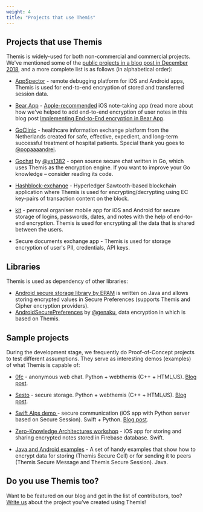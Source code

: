 ```yaml
---
weight: 4
title: "Projects that use Themis"
---
```


## Projects that use Themis

Themis is widely-used for both non-commercial and commercial projects. We've mentioned some of the [public projects in a blog post in December 2018](https://www.cossacklabs.com/blog/themis-contributors-and-projects-2018.html), and a more complete list is as follows (in alphabetical order):        

* [AppSpector](https://appspector.com/) - remote debugging platform for iOS and Android apps, Themis is used for end-to-end encryption of stored and transferred session data.

* [Bear App](https://bear.app/) - [Apple-recommended](https://www.apple.com/ios/app-store/principles-practices/) iOS note-taking app (read more about how we've helped to add end-to-end encryption of user notes in this blog post [Implementing End-to-End encryption in Bear App](https://www.cossacklabs.com/blog/end-to-end-encryption-in-bear-app.html).

* [GoClinic](https://goclinic.io/) - healthcare information exchange platform from the Netherlands created for safe, effective, expedient, and long-term successful treatment of hospital patients. Special thank you goes to [@popaaaandrei](https://github.com/popaaaandrei).      

* [Gochat](https://github.com/ys1382/gochat) by [@ys1382](https://github.com/ys1382/) - open source secure chat written in Go, which uses Themis as the encryption engine. If you want to improve your Go knowledge – consider reading its code.    

* [Hashblock-exchange](https://github.com/hashblock/hashblock-exchange) - Hyperledger Sawtooth-based blockchain application where Themis is used for encrypting/decrypting using EC key-pairs of transaction content on the block.     

* [kit](https://kitapp.co.uk/) - personal organiser mobile app for iOS and Android for secure storage of logins, passwords, dates, and notes with the help of end-to-end encryption. Themis is used for encrypting all the data that is shared between the users.      

* Secure documents exchange app - Themis is used for storage encryption of user's PII, credentials, API keys.

## Libraries

Themis is used as dependency of other libraries:
      
* [Android secure storage library by EPAM](https://github.com/epam/Android-Secure-Storage) is written on Java and allows storing encrypted values in Secure Preferences (supports Themis and Cipher encryption providers). 
* [AndroidSecurePreferences](https://github.com/genaku/AndroidSecurePreferences) by [@genaku](https://github.com/genaku), data encryption in which is based on Themis. 



## Sample projects

During the development stage, we frequently do Proof-of-Concept projects to test different assumptions. They serve as interesting demos (examples) of what Themis is capable of:

* [0fc](https://github.com/cossacklabs/0fc) - anonymous web chat. Python + webthemis (C++ + HTML/JS). [Blog post](https://cossacklabs.com/building-endtoend-webchat.html).

* [Sesto](https://github.com/cossacklabs/sesto) - secure storage. Python + webthemis (C++ + HTML/JS). [Blog post](https://cossacklabs.com/presenting-sesto.html).

* [Swift Alps demo ](https://github.com/cossacklabs/theswiftalpsdemo) - secure communication (iOS app with Python server based on Secure Session). Swift + Python. [Blog post](https://speakerdeck.com/vixentael/the-swift-alps-security-workshop).

* [Zero-Knowledge Architectures workshop](https://github.com/vixentael/zka-example) - iOS app for storing and sharing encrypted notes stored in Firebase database. Swift.

* [Java and Android examples](https://github.com/cossacklabs/themis-java-examples) - A set of handy examples that show how to encrypt data for storing (Themis Secure Cell) or for sending it to peers (Themis Secure Message and Themis Secure Session). Java.


## Do you use Themis too?

Want to be featured on our blog and get in the list of contributors, too? [Write us](mailto:dev@cossacklabs.com) about the project you’ve created using Themis!    
